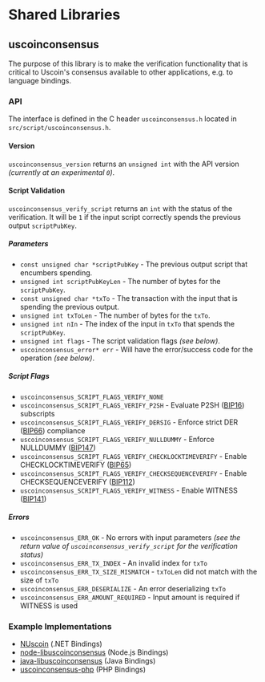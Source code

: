 Shared Libraries
================

## uscoinconsensus

The purpose of this library is to make the verification functionality that is critical to Uscoin's consensus available to other applications, e.g. to language bindings.

### API

The interface is defined in the C header `uscoinconsensus.h` located in  `src/script/uscoinconsensus.h`.

#### Version

`uscoinconsensus_version` returns an `unsigned int` with the API version *(currently at an experimental `0`)*.

#### Script Validation

`uscoinconsensus_verify_script` returns an `int` with the status of the verification. It will be `1` if the input script correctly spends the previous output `scriptPubKey`.

##### Parameters
- `const unsigned char *scriptPubKey` - The previous output script that encumbers spending.
- `unsigned int scriptPubKeyLen` - The number of bytes for the `scriptPubKey`.
- `const unsigned char *txTo` - The transaction with the input that is spending the previous output.
- `unsigned int txToLen` - The number of bytes for the `txTo`.
- `unsigned int nIn` - The index of the input in `txTo` that spends the `scriptPubKey`.
- `unsigned int flags` - The script validation flags *(see below)*.
- `uscoinconsensus_error* err` - Will have the error/success code for the operation *(see below)*.

##### Script Flags
- `uscoinconsensus_SCRIPT_FLAGS_VERIFY_NONE`
- `uscoinconsensus_SCRIPT_FLAGS_VERIFY_P2SH` - Evaluate P2SH ([BIP16](https://github.com/uscoin/bips/blob/master/bip-0016.mediawiki)) subscripts
- `uscoinconsensus_SCRIPT_FLAGS_VERIFY_DERSIG` - Enforce strict DER ([BIP66](https://github.com/uscoin/bips/blob/master/bip-0066.mediawiki)) compliance
- `uscoinconsensus_SCRIPT_FLAGS_VERIFY_NULLDUMMY` - Enforce NULLDUMMY ([BIP147](https://github.com/uscoin/bips/blob/master/bip-0147.mediawiki))
- `uscoinconsensus_SCRIPT_FLAGS_VERIFY_CHECKLOCKTIMEVERIFY` - Enable CHECKLOCKTIMEVERIFY ([BIP65](https://github.com/uscoin/bips/blob/master/bip-0065.mediawiki))
- `uscoinconsensus_SCRIPT_FLAGS_VERIFY_CHECKSEQUENCEVERIFY` - Enable CHECKSEQUENCEVERIFY ([BIP112](https://github.com/uscoin/bips/blob/master/bip-0112.mediawiki))
- `uscoinconsensus_SCRIPT_FLAGS_VERIFY_WITNESS` - Enable WITNESS ([BIP141](https://github.com/uscoin/bips/blob/master/bip-0141.mediawiki))

##### Errors
- `uscoinconsensus_ERR_OK` - No errors with input parameters *(see the return value of `uscoinconsensus_verify_script` for the verification status)*
- `uscoinconsensus_ERR_TX_INDEX` - An invalid index for `txTo`
- `uscoinconsensus_ERR_TX_SIZE_MISMATCH` - `txToLen` did not match with the size of `txTo`
- `uscoinconsensus_ERR_DESERIALIZE` - An error deserializing `txTo`
- `uscoinconsensus_ERR_AMOUNT_REQUIRED` - Input amount is required if WITNESS is used

### Example Implementations
- [NUscoin](https://github.com/NicolasDorier/NUscoin/blob/master/NUscoin/Script.cs#L814) (.NET Bindings)
- [node-libuscoinconsensus](https://github.com/bitpay/node-libuscoinconsensus) (Node.js Bindings)
- [java-libuscoinconsensus](https://github.com/dexX7/java-libuscoinconsensus) (Java Bindings)
- [uscoinconsensus-php](https://github.com/Bit-Wasp/uscoinconsensus-php) (PHP Bindings)
